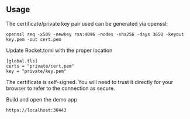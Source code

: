 ## Usage

The certificate/private key pair used can be generated via openssl:

```
openssl req -x509 -newkey rsa:4096 -nodes -sha256 -days 3650 -keyout key.pem -out cert.pem
```

Update Rocket.toml with the proper location

```
[global.tls]
certs = "private/cert.pem"
key = "private/key.pem"
```

The certificate is self-signed. You will need to trust it directly for your browser to refer to the connection as secure.

Build and open the demo app

```
https://localhost:30443
```